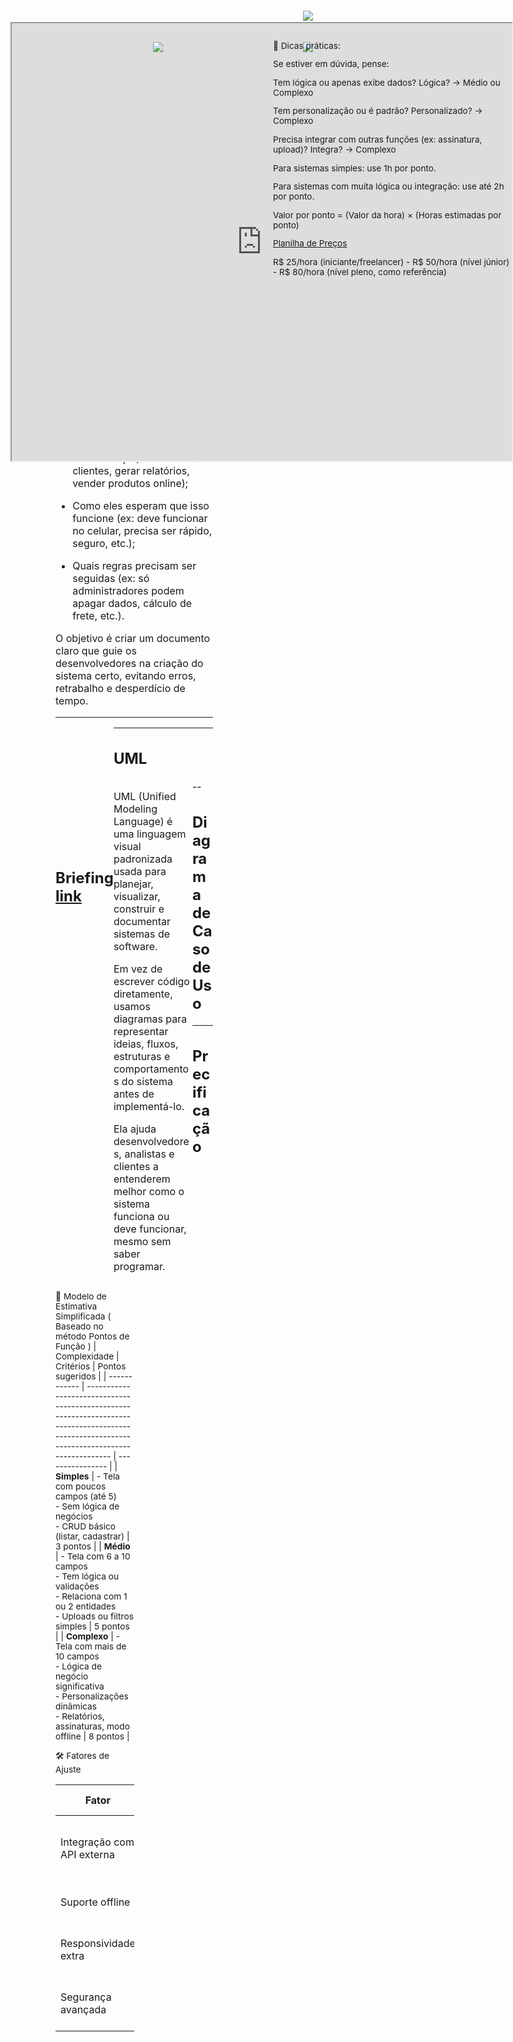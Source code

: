 # ✅ <span style="color: #fff; "> Projeto EstéticApp</span>

<!-- .slide: data-background-image="https://www.florence.edu.br/blog/wp-content/uploads/2021/04/Florence-profissional-de-Estetica.jpg" data-background-opacity="1" data-background-size="cover" data-background-repeat="no-repeat" -->

---

## Você fez a sua divulgação <br> Um cliente entrou em contato...

<!-- .slide: data-background-image="imagens/fundos/fundo01.jpg" data-background-opacity="1" data-background-size="cover" data-background-repeat="no-repeat" -->

<span style="width: 60%; display: block;">

"Gostaríamos de solicitar um orçamento para a criação de um sistema para nossa clínica de estética..."

</span>

<span style="position: absolute; top: 2rem; right: 0; width: 35%;">

![](https://png.pngtree.com/png-clipart/20230510/original/pngtree-sms-icon-dialog-chat-new-message-gmail-email-png-image_9154865.png)

</span>
--

## Por onde você começa? Quanto Cobraria?

<!-- .slide: data-background-image="imagens/fundos/fundo01.jpg" data-background-opacity="1" data-background-size="cover" data-background-repeat="no-repeat" -->

- Levantamento de Requisitos (Briefing)  <!-- .element: class="fragment" -->
- Modelagem do sistema ( UML - diagramas ) <!-- .element: class="fragment" -->
- Orçamento <!-- .element: class="fragment" -->
- Contrato <!-- .element: class="fragment" -->
- Entrada <!-- .element: class="fragment" -->
- Desenvolvimento <!-- .element: class="fragment" -->
- Testes/Homologação <!-- .element: class="fragment" -->

<span style="position: absolute; width: 35%; top: 5rem; right: 0;">

![](https://portalhospitaisbrasil.com.br/wp-content/uploads/checklist.jpg)

</span>

--

## Levantameno de Requisitos

<!-- .slide: data-background-image="imagens/fundos/fundo01.jpg" data-background-opacity="1" data-background-size="cover" data-background-repeat="no-repeat" -->

<span style="font-size: 1rem; width: 50%; display: inline-block; margin-top: 0; float: left;">
É o processo de descobrir, entender e documentar tudo o que o sistema precisa fazer para atender às necessidades dos usuários e do negócio.

- O que eles querem que o sistema faça (ex: cadastrar clientes, gerar relatórios, vender produtos online);

- Como eles esperam que isso funcione (ex: deve funcionar no celular, precisa ser rápido, seguro, etc.);

- Quais regras precisam ser seguidas (ex: só administradores podem apagar dados, cálculo de frete, etc.).

O objetivo é criar um documento claro que guie os desenvolvedores na criação do sistema certo, evitando erros, retrabalho e desperdício de tempo.
</span>
<span style="position: absolute; width: 35%; top: 5rem; right: 0;">
![](https://www.mendoncadev.com.br/images/articles/levantamento-de-requisitos-a-base-de-um-software-bem-sucedido.png)
</span>

---
<span style="position: relative; float: left; margin-top: 12rem;" >

## Briefing <br> [link](https://docs.google.com/document/d/1LgUFeGdYu9DxBxyoPS-VqlqhthEhNGp_5VpvMtmWSFw/edit?usp=drive_link)

<!-- .slide: data-background-image="imagens/fundos/fundo01.jpg" data-background-opacity="1" data-background-size="cover" data-background-repeat="no-repeat" -->

</span>

<span style="position: absolute; top: 4rem; right: 0;" >
    <iframe src="https://drive.google.com/file/d/1LgUFeGdYu9DxBxyoPS-VqlqhthEhNGp_5VpvMtmWSFw/preview" 
        width="800" height="700" allow="autoplay"></iframe>
</span>

---
## UML

<span style="font-size: 1rem; width: 50%; display: inline-block; margin-top: 0; float: left;">

UML (Unified Modeling Language) é uma linguagem visual padronizada usada para planejar, visualizar, construir e documentar sistemas de software. 

Em vez de escrever código diretamente, usamos diagramas para representar ideias, fluxos, estruturas e comportamentos do sistema antes de implementá-lo.

Ela ajuda desenvolvedores, analistas e clientes a entenderem melhor como o sistema funciona ou deve funcionar, mesmo sem saber programar.

</span>

<span style="position: absolute; width: 35%; top: 5rem; right: 0;">

![](http://upload.wikimedia.org/wikipedia/commons/thumb/d/d5/UML_logo.svg/640px-UML_logo.svg.png)

</span>

--
## Diagrama de Caso de Uso

<span style="position: absolute; width: 60%; top: 5rem; right: 0;">

![](https://www.devmedia.com.br/arquivos/Artigos/23408/diagrama-caso-uso.png)

</span>

---

## Precificação

<span style="font-size: 1rem; width: 50%; display: inline-block; margin-top: 0; float: left; font-size: .86rem;">

🧮 Modelo de Estimativa Simplificada ( Baseado no método Pontos de Função )
| Complexidade | Critérios                                                                                                                                   | Pontos sugeridos |
| ------------ | ------------------------------------------------------------------------------------------------------------------------------------------- | ---------------- |
| **Simples**  | - Tela com poucos campos (até 5)<br>- Sem lógica de negócios<br>- CRUD básico (listar, cadastrar)                                           | 3 pontos         |
| **Médio**    | - Tela com 6 a 10 campos<br>- Tem lógica ou validações<br>- Relaciona com 1 ou 2 entidades<br>- Uploads ou filtros simples                  | 5 pontos         |
| **Complexo** | - Tela com mais de 10 campos<br>- Lógica de negócio significativa<br>- Personalizações dinâmicas<br>- Relatórios, assinaturas, modo offline | 8 pontos         |

🛠️ Fatores de Ajuste

| Fator                      | Impacto (%) | Quando aplicar                         |
| -------------------------- | ----------- | -------------------------------------- |
| Integração com API externa | +10 a 20%   | Se for integrar com sistemas terceiros |
| Suporte offline            | +15%        | Para PWA, IndexedDB, etc.              |
| Responsividade extra       | +10%        | Se envolver tablets, celulares e PC    |
| Segurança avançada         | +10%        | Ex: Criptografia, controle de acesso   |
</span>

<span style="position: absolute; width: 40%; top: 5rem; right: 0; font-size: 0.85rem;">

🧠 Dicas práticas:
    
Se estiver em dúvida, pense:

Tem lógica ou apenas exibe dados? Lógica? → Médio ou Complexo

Tem personalização ou é padrão? Personalizado? → Complexo

Precisa integrar com outras funções (ex: assinatura, upload)? Integra? → Complexo

Para sistemas simples: use 1h por ponto.

Para sistemas com muita lógica ou integração: use até 2h por ponto.

Valor por ponto = (Valor da hora) × (Horas estimadas por ponto)

[Planilha de Preços](https://docs.google.com/spreadsheets/d/19E__F9qoIvOXFIrDGJTBpDjYWBebUtsj/edit?usp=sharing&ouid=114030697287765904573&rtpof=true&sd=true)

R$ 25/hora (iniciante/freelancer) - R$ 50/hora (nível júnior) - R$ 80/hora (nível pleno, como referência)

</span>